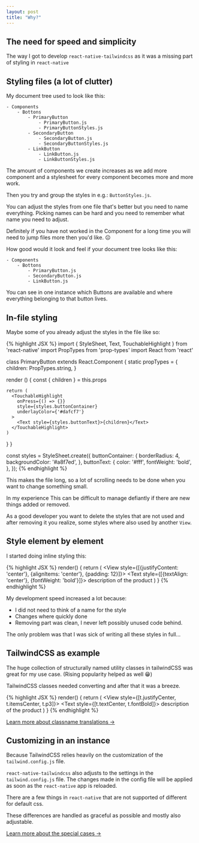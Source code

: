 ```yaml
---
layout: post
title: "Why?"
---
```

## The need for speed and simplicity

The way I got to develop `react-native-tailwindcss` as it was a missing part of styling in `react-native`

## Styling files (a lot of clutter) 

My document tree used to look like this:

```
- Components
    - Bottons
        - PrimaryButton
            - PrimaryButton.js
            - PrimaryButtonStyles.js
        - SecondaryButton
            - SecondaryButton.js
            - SecondaryButtonStyles.js
        - LinkButton
            - LinkButton.js
            - LinkButtonStyles.js
```

The amount of components we create increases as we add more component and a stylesheet for every component becomes more and more work. 

Then you try and group the styles in e.g.: `ButtonStyles.js`.

You can adjust the styles from one file that's better but you need to name everything. 
Picking names can be hard and you need to remember what name you need to adjust.

Definitely if you have not worked in the Component for a long time you will need to jump files more then you'd like. ☹️

How good would it look and feel if your document tree looks like this:

``` 
- Components
    - Bottons
        - PrimaryButton.js
        - SecondaryButton.js
        - LinkButton.js
```

You can see in one instance which Buttons are available and where everything belonging to that button lives.

## In-file styling

Maybe some of you already adjust the styles in the file like so:

{% highlight JSX %}
import { StyleSheet, Text, TouchableHighlight } from 'react-native'
import PropTypes from 'prop-types'
import React from 'react'

class PrimaryButton extends React.Component {
  static propTypes = {
      children: PropTypes.string,
  }

  render () {
    const { children } = this.props

    return (
      <TouchableHighlight 
        onPress={() => {}} 
        style={styles.buttonContainer} 
        underlayColor={'#dafcf7'}
      >
        <Text style={styles.buttonText}>{children}</Text>
      </TouchableHighlight>
    )
  }
}

const styles = StyleSheet.create({
  buttonContainer: {
    borderRadius: 4,
    backgroundColor: '#a8f7ed',
  },
  buttonText: {
    color: '#fff',
    fontWeight: 'bold',
  },
});
{% endhighlight %}

This makes the file long, so a lot of scrolling needs to be done when you want to change something small.

In my experience This can be difficult to manage defiantly if there are new things added or removed.

As a good developer you want to delete the styles that are not used and after removing it you realize, some styles where also used by another `View`.

## Style element by element

I started doing inline styling this:

{% highlight JSX %}
render() {
    return (
        <View style={[{justifyContent: 'center'}, {alignItems: 'center'}, {padding: 12}]}>
            <Text style={[{textAlign: 'center'}, {fontWeight: 'bold'}]}>
                description of the product
            </Text>
        </View>
    )
}
{% endhighlight %}

My development speed increased a lot because:

 - I did not need to think of a name for the style
 - Changes where quickly done 
 - Removing part was clean, I never left possibly unused code behind.

The only problem was that I was sick of writing all these styles in full...

## TailwindCSS as example

The huge collection of structurally named utility classes in tailwindCSS was great for my use case. (Rising popularity helped as well 😁)

TailwindCSS classes needed converting and after that it was a breeze.

{% highlight JSX %}
render() {
    return (
        <View style={[t.justifyCenter, t.itemsCenter, t.p3]}>
            <Text style={[t.textCenter, t.fontBold]}>
                description of the product
            </Text>
        </View>
    )
}
{% endhighlight %}

[Learn more about classname translations &rarr;](https://tvke.github.io/react-native-tailwindcss/docs/translations)

## Customizing in an instance

Because TailwindCSS relies heavily on the customization of the `tailwind.config.js` file.
 
 
`react-native-tailwindcss` also adjusts to the settings in the `tailwind.config.js` file.
The changes made in the config file will be applied as soon as the `react-native` app is reloaded.


There are a few things in `react-native` that are not supported of different for default css.


These differences are handled as graceful as possible and mostly also adjustable. 


[Learn more about the special cases &rarr;](https://tvke.github.io/react-native-tailwindcss/docs/special-cases)

